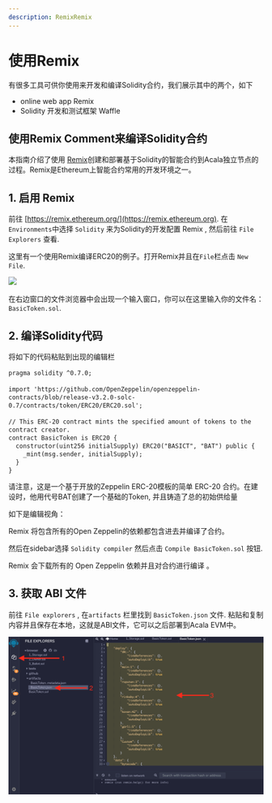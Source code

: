 ```yaml
---
description: RemixRemix
---
```


# 使用Remix

有很多工具可供你使用来开发和编译Solidity合约，我们展示其中的两个，如下

* online web app Remix&#x20;
* Solidity 开发和测试框架 Waffle

## 使用Remix Comment来编译Solidity合约

本指南介绍了使用 [Remix](http://remix.ethereum.org)创建和部署基于Solidity的智能合约到Acala独立节点的过程。Remix是Ethereum上智能合约常用的开发环境之一。

## **1. 启用 Remix**

前往 [https://remix.ethereum.org/](https://remix.ethereum.org). 在 `Environments`中选择 `Solidity` 来为Solidity的开发配置 Remix , 然后前往 `File Explorers` 查看.

这里有一个使用Remix编译ERC20的例子。打开Remix并且在`File`栏点击 `New File`.&#x20;

![](https://i.imgur.com/J9jtCF4.png)

在右边窗口的文件浏览器中会出现一个输入窗口，你可以在这里输入你的文件名：`BasicToken.sol`.

## **2. 编译Solidity代码**

将如下的代码粘贴到出现的编辑栏

```
pragma solidity ^0.7.0;

import 'https://github.com/OpenZeppelin/openzeppelin-contracts/blob/release-v3.2.0-solc-0.7/contracts/token/ERC20/ERC20.sol';

// This ERC-20 contract mints the specified amount of tokens to the contract creator.
contract BasicToken is ERC20 {
  constructor(uint256 initialSupply) ERC20("BASICT", "BAT") public {
    _mint(msg.sender, initialSupply);
  }
}
```

请注意，这是一个基于开放的Zeppelin ERC-20模板的简单 ERC-20 合约。在建设时，他用代号BAT创建了一个基础的Token, 并且铸造了总的初始供给量

如下是编辑视角：

Remix 将包含所有的Open Zeppelin的依赖都包含进去并编译了合约。

然后在sidebar选择 `Solidity compiler`  然后点击 `Compile BasicToken.sol` 按钮.

Remix 会下载所有的 Open Zeppelin 依赖并且对合约进行编译 。

## **3. 获取 ABI 文件**

前往 `File explorers` , 在`artifacts` 栏里找到 `BasicToken.json` 文件. 粘贴和复制内容并且保存在本地，这就是ABI文件，它可以之后部署到Acala EVM中。

![](<../../../../.gitbook/assets/1 (78).png>)
